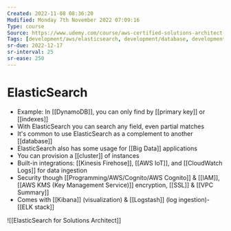 ```yaml
---
Created: 2022-11-08 08:36:20
Modified: Monday 7th November 2022 07:09:16
Type: course
Source: https://www.udemy.com/course/aws-certified-solutions-architect-associate-saa-c01/?xref=E0Aed11STH4LPUQvCz0GJFABTmM=
Tags: [development/aws/elasticsearch, development/database, development/search, review]
sr-due: 2022-12-17
sr-interval: 25
sr-ease: 250
---
```


# ElasticSearch

- Example: In [[DynamoDB]], you can only find by [[primary key]] or [[indexes]]
- With ElasticSearch you can search any field, even partial matches
- It's common to use ElasticSearch as a complement to another [[database]]
- ElasticSearch also has some usage for [[Big Data]] applications
- You can provision a [[cluster]] of instances
- Built-in integrations: [[Kinesis Firehose]], [[AWS IoT]], and [[CloudWatch Logs]] for data ingestion
- Security though [[Programming/AWS/Cognito/AWS Cognito]] & [[IAM]], [[AWS KMS (Key Management Service)]] encryption, [[SSL]] & [[VPC Summary]]
- Comes with [[Kibana]] (visualization) & [[Logstash]] (log ingestion)- [[ELK stack]]


![[ElasticSearch for Solutions Architect]]
